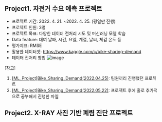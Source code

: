 
## Project1. 자전거 수요 예측 프로젝트
* 프로젝트 기간: 2022. 4. 21. ~2022. 4. 25. (평일만 진행)
* 프로젝트 인원: 3명
* 프로젝트 목표: 다양한 데이터 전처리 시도 및 머신러닝 모델 학습
* Data feature: 대여 날짜, 시간, 요일, 계절, 날씨, 체감 온도 등
* 평가지표: RMSE
* 활용한 데이터셋: https://www.kaggle.com/c/bike-sharing-demand
* 데이터 전처리 방법
![image](https://user-images.githubusercontent.com/102525066/191980153-7e47a740-5623-4d3e-9f6c-34aad82f92d5.png)

[참고]
1) [[ML_Project]Bike_Sharing_Demand(2022.04.25)](https://github.com/starryboram/Toy-project/blob/main/%5BML_Project%5DBike_Sharing_Demand(2022.04.25).ipynb): 팀원끼리 진행했던 프로젝트
2) [[ML_Project]Bike_Sharing_Demand(2022.05.22)](https://github.com/starryboram/Toy-project/blob/main/%5BML_Project%5DBike_Sharing_Demand(2022.05.22).ipynb): 프로젝트 후에 홀로 추가적으로 공부해서 진행한 파일

## Project2. X-RAY 사진 기반 폐렴 진단 프로젝트
